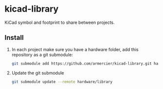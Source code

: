 # kicad-library
KiCad symbol and footprint to share between projects.

## Install

1. In each project make sure you have a hardware folder, add this repository as a git submodule:

    ```sh
    git submodule add https://github.com/armercier/kicad-library.git hardware/library
    ```
2. Update the git submodule

    ```sh
    git submodule update --remote hardware/library
    ```
